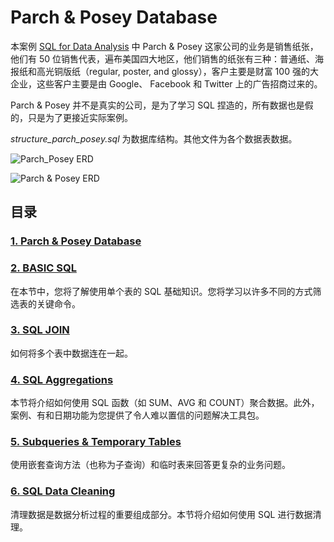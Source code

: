 # Parch & Posey Database

> 

本案例 [SQL for Data Analysis](https://classroom.udacity.com/courses/ud198) 中 Parch & Posey 这家公司的业务是销售纸张，他们有 50 位销售代表，遍布美国四大地区，他们销售的纸张有三种：普通纸、海报纸和高光铜版纸（regular, poster, and glossy），客户主要是财富 100 强的大企业，这些客户主要是由 Google、 Facebook 和 Twitter 上的广告招商过来的。

Parch & Posey 并不是真实的公司，是为了学习 SQL 捏造的，所有数据也是假的，只是为了更接近实际案例。

*structure_parch_posey.sql* 为数据库结构。其他文件为各个数据表数据。



![Parch_Posey ERD](https://gitee.com/hufe09/image_hosting/raw/master/PicGo/Parch_Posey.png)

![Parch & Posey ERD](https://gitee.com/hufe09/image_hosting/raw/master/PicGo/Parch%20&%20Posey%20ERD.png)

## 目录

<h3><a href="1. Parch & Posey Database.md">1. Parch & Posey Database</a></h3>

<h3><a href="2. BASIC SQL.md">2. BASIC SQL</a></h3>
在本节中，您将了解使用单个表的 SQL 基础知识。您将学习以许多不同的方式筛选表的关键命令。


<h3><a href="3.  SQL JOIN.md">3.  SQL JOIN</a></h3>
如何将多个表中数据连在一起。


<h3><a href="4. SQL Aggregations.md">4. SQL Aggregations</a></h3>

本节将介绍如何使用 SQL 函数（如 SUM、AVG 和 COUNT）聚合数据。此外，案例、有和日期功能为您提供了令人难以置信的问题解决工具包。


<h3><a href="5. Subqueries & Temporary Tables.md">5. Subqueries & Temporary Tables</a></h3>

使用嵌套查询方法（也称为子查询）和临时表来回答更复杂的业务问题。

<h3><a href="6.  SQL Data Cleaning.md">6.  SQL Data Cleaning</a></h3>

清理数据是数据分析过程的重要组成部分。本节将介绍如何使用 SQL 进行数据清理。